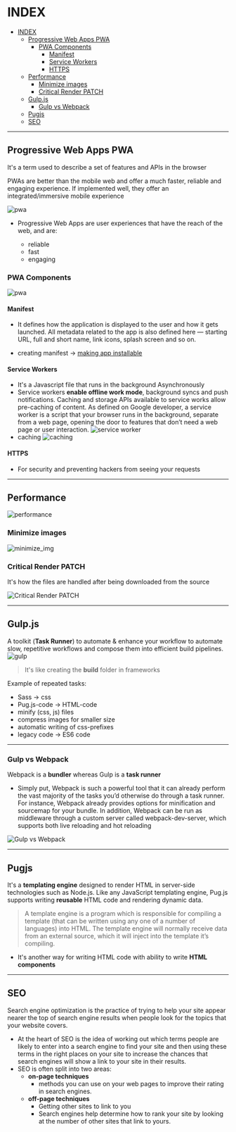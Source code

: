 # INDEX

- [INDEX](#index)
  - [Progressive Web Apps PWA](#progressive-web-apps-pwa)
    - [PWA Components](#pwa-components)
      - [Manifest](#manifest)
      - [Service Workers](#service-workers)
      - [HTTPS](#https)
  - [Performance](#performance)
    - [Minimize images](#minimize-images)
    - [Critical Render PATCH](#critical-render-patch)
  - [Gulp.js](#gulpjs)
    - [Gulp vs Webpack](#gulp-vs-webpack)
  - [Pugjs](#pugjs)
  - [SEO](#seo)

---

## Progressive Web Apps PWA

It's a term used to describe a set of features and APIs in the browser

PWAs are better than the mobile web and offer a much faster, reliable and engaging experience. If implemented well, they offer an integrated/immersive mobile experience

![pwa](./img/pwa.png)

- Progressive Web Apps are user experiences that have the reach of the web, and are:

  - reliable
  - fast
  - engaging

### PWA Components

![pwa](./img/pwa2.png)

#### Manifest

- It defines how the application is displayed to the user and how it gets launched. All metadata related to the app is also defined here — starting URL, full and short name, link icons, splash screen and so on.

- creating manifest -> [making app installable](https://web.dev/install-criteria/)

#### Service Workers

- It's a Javascript file that runs in the background Asynchronously
- Service workers **enable offline work mode**, background syncs and push notifications. Caching and storage APIs available to service works allow pre-caching of content. As defined on Google developer, a service worker is a script that your browser runs in the background, separate from a web page, opening the door to features that don’t need a web page or user interaction.
  ![service worker](./img/serviceworker.PNG)
- caching ![caching](./img/caching.PNG)

#### HTTPS

- For security and preventing hackers from seeing your requests

---

## Performance

![performance](./img/performance.PNG)

### Minimize images

![minimize_img](./img/min-img.PNG)

### Critical Render PATCH

It's how the files are handled after being downloaded from the source

![Critical Render PATCH](./img/critical%20render%20path.PNG)

---

## Gulp.js

A toolkit (**Task Runner**) to automate & enhance your workflow to automate slow, repetitive workflows and compose them into efficient build pipelines.
![gulp](./img/gulp.PNG)

> It's like creating the **build** folder in frameworks

Example of repeated tasks:

- Sass -> css
- Pug.js-code -> HTML-code
- minify (css, js) files
- compress images for smaller size
- automatic writing of css-prefixes
- legacy code -> ES6 code

---

### Gulp vs Webpack

Webpack is a **bundler** whereas Gulp is a **task runner**

- Simply put, Webpack is such a powerful tool that it can already perform the vast majority of the tasks you’d otherwise do through a task runner. For instance, Webpack already provides options for minification and sourcemap for your bundle. In addition, Webpack can be run as middleware through a custom server called webpack-dev-server, which supports both live reloading and hot reloading

![Gulp vs Webpack](./img/Gulp-vs-Webpack-info.jpg.jpg)

---

## Pugjs

It's a **templating engine** designed to render HTML in server-side technologies such as Node.js. Like any JavaScript templating engine, Pug.js supports writing **reusable** HTML code and rendering dynamic data.

> A template engine is a program which is responsible for compiling a template (that can be written using any one of a number of languages) into HTML. The template engine will normally receive data from an external source, which it will inject into the template it’s compiling.

- It's another way for writing HTML code with ability to write **HTML components**

---

## SEO

Search engine optimization is the practice of trying to help your site appear nearer the top of search engine results when people look for the topics that your website covers.

- At the heart of SEO is the idea of working out which terms people are likely to enter into a search engine to find your site and then using these terms in the right places on your site to increase the chances that search engines will show a link to your site in their results.
- SEO is often split into two areas:
  - **on-page techniques**
    - methods you can use on your web pages to improve their rating in search engines.
  - **off-page techniques**
    - Getting other sites to link to you
    - Search engines help determine how to rank your site by looking at the number of other sites that link to yours.
